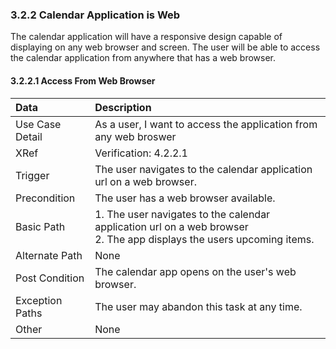 ### 3.2.2 Calendar Application is Web

The calendar application will have a responsive design capable of displaying on any web browser and screen. The user will be able to access the calendar application from anywhere that has a web browser.

#### 3.2.2.1 Access From Web Browser

| Data          | Description |
|:--------------|:----------------|
|Use Case Detail| As a user, I want to access the application from any web broswer |
|XRef           | Verification: 4.2.2.1|
|Trigger	    | The user navigates to the calendar application url on a web browser.|
|Precondition   | The user has a web browser available.|
|Basic Path     | <li type='1'>The user navigates to the calendar application url on a web browser</li> <li type='1'>The app displays the users upcoming items.</li>|            
|Alternate Path | None|
|Post Condition | The calendar app opens on the user's web browser.|
|Exception Paths| The user may abandon this task at any time.|
|Other	        | None|

